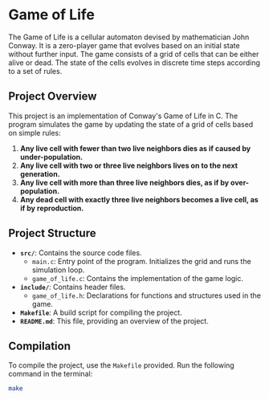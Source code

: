 # Game of Life

The Game of Life is a cellular automaton devised by mathematician John Conway. It is a zero-player game that evolves based on an initial state without further input. The game consists of a grid of cells that can be either alive or dead. The state of the cells evolves in discrete time steps according to a set of rules.

## Project Overview

This project is an implementation of Conway's Game of Life in C. The program simulates the game by updating the state of a grid of cells based on simple rules:

1. **Any live cell with fewer than two live neighbors dies as if caused by under-population.**
2. **Any live cell with two or three live neighbors lives on to the next generation.**
3. **Any live cell with more than three live neighbors dies, as if by over-population.**
4. **Any dead cell with exactly three live neighbors becomes a live cell, as if by reproduction.**

## Project Structure

- **`src/`**: Contains the source code files.
  - `main.c`: Entry point of the program. Initializes the grid and runs the simulation loop.
  - `game_of_life.c`: Contains the implementation of the game logic.
- **`include/`**: Contains header files.
  - `game_of_life.h`: Declarations for functions and structures used in the game.
- **`Makefile`**: A build script for compiling the project.
- **`README.md`**: This file, providing an overview of the project.

## Compilation

To compile the project, use the `Makefile` provided. Run the following command in the terminal:

```bash
make
